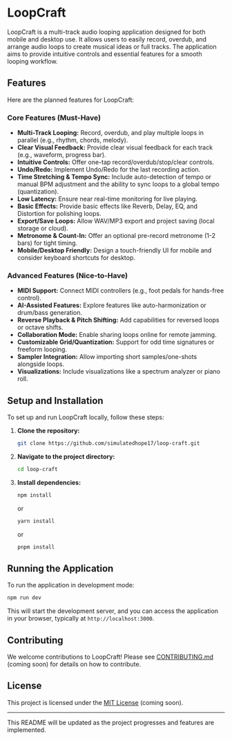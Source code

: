 # LoopCraft

LoopCraft is a multi-track audio looping application designed for both mobile and desktop use. It allows users to easily record, overdub, and arrange audio loops to create musical ideas or full tracks. The application aims to provide intuitive controls and essential features for a smooth looping workflow.

## Features

Here are the planned features for LoopCraft:

### Core Features (Must-Have)

*   **Multi-Track Looping:** Record, overdub, and play multiple loops in parallel (e.g., rhythm, chords, melody).
*   **Clear Visual Feedback:** Provide clear visual feedback for each track (e.g., waveform, progress bar).
*   **Intuitive Controls:** Offer one-tap record/overdub/stop/clear controls.
*   **Undo/Redo:** Implement Undo/Redo for the last recording action.
*   **Time Stretching & Tempo Sync:** Include auto-detection of tempo or manual BPM adjustment and the ability to sync loops to a global tempo (quantization).
*   **Low Latency:** Ensure near real-time monitoring for live playing.
*   **Basic Effects:** Provide basic effects like Reverb, Delay, EQ, and Distortion for polishing loops.
*   **Export/Save Loops:** Allow WAV/MP3 export and project saving (local storage or cloud).
*   **Metronome & Count-In:** Offer an optional pre-record metronome (1-2 bars) for tight timing.
*   **Mobile/Desktop Friendly:** Design a touch-friendly UI for mobile and consider keyboard shortcuts for desktop.

### Advanced Features (Nice-to-Have)

*   **MIDI Support:** Connect MIDI controllers (e.g., foot pedals for hands-free control).
*   **AI-Assisted Features:** Explore features like auto-harmonization or drum/bass generation.
*   **Reverse Playback & Pitch Shifting:** Add capabilities for reversed loops or octave shifts.
*   **Collaboration Mode:** Enable sharing loops online for remote jamming.
*   **Customizable Grid/Quantization:** Support for odd time signatures or freeform looping.
*   **Sampler Integration:** Allow importing short samples/one-shots alongside loops.
*   **Visualizations:** Include visualizations like a spectrum analyzer or piano roll.

## Setup and Installation

To set up and run LoopCraft locally, follow these steps:

1.  **Clone the repository:**
    ```bash
    git clone https://github.com/simulatedhope17/loop-craft.git
    ```
2.  **Navigate to the project directory:**
    ```bash
    cd loop-craft
    ```
3.  **Install dependencies:**
    ```bash
    npm install
    ```
    or
    ```bash
    yarn install
    ```
    or
    ```bash
    pnpm install
    ```

## Running the Application

To run the application in development mode:

```bash
npm run dev
```

This will start the development server, and you can access the application in your browser, typically at `http://localhost:3000`.

## Contributing

We welcome contributions to LoopCraft! Please see [CONTRIBUTING.md](CONTRIBUTING.md) (coming soon) for details on how to contribute.

## License

This project is licensed under the [MIT License](LICENSE) (coming soon).

---

This README will be updated as the project progresses and features are implemented. 